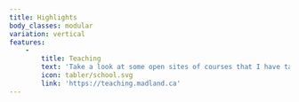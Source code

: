 ```yaml
---
title: Highlights
body_classes: modular
variation: vertical
features:
    -
        title: Teaching
        text: 'Take a look at some open sites of courses that I have taught.'
        icon: tabler/school.svg
        link: 'https://teaching.madland.ca'
---
```


